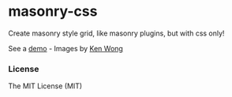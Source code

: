 # masonry-css

Create masonry style grid, like masonry plugins, but with css only!

See a [demo](https://rawgit.com/darlanmendonca/masonry-css/master/dist/index.html) - Images by [Ken Wong](http://ken-wong.deviantart.com/)

<!-- # install

Install using ```bower``` or ```npm```.

```sh
bower install --save masonry-css
```

```sh
npm install --save masonry-css
``` -->

### License

The MIT License (MIT)

